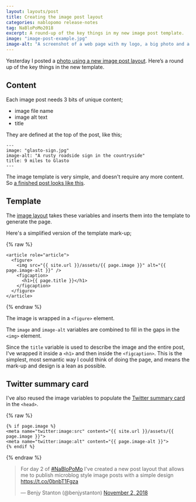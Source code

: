 ```yaml
---
layout: layouts/post
title: Creating the image post layout
categories: nablopomo release-notes
tag: NaBloPoMo2018
excerpt: A round-up of the key things in my new image post template.
image: "image-post-example.jpg"
image-alt: "A screenshot of a web page with my logo, a big photo and a title"
---
```


<p class="lede">Yesterday I posted a <a href="{{ site.baseurl }}/blog/9-miles-to-glasto">photo using a new image post layout</a>. Here’s a round up of the key things in the new template.</p>

## Content

Each image post needs 3 bits of unique content;

- image file name
- image alt text
- title

They are defined at the top of the post, like this;

```
---
image: "glasto-sign.jpg"
image-alt: "A rusty roadside sign in the countryside"
title: 9 miles to Glasto
---
```

The image template is very simple, and doesn't require any more content. So [a finished post looks like this](https://raw.githubusercontent.com/benjystanton/benjystanton.github.io/master/_posts/2018-11-02-9-miles-to-glasto.md).

## Template

The [image layout](https://github.com/benjystanton/benjystanton.github.io/blob/master/_layouts/image.html) takes these variables and inserts them into the template to generate the page.

Here's a simplified version of the template mark-up;

{% raw %}
```
<article role="article">
  <figure>
    <img src="{{ site.url }}/assets/{{ page.image }}" alt="{{ page.image-alt }}" />
    <figcaption>
      <h1>{{ page.title }}</h1>
    </figcaption>
  </figure>
</article>
```
{% endraw %}

The image is wrapped in a `<figure>` element.

The `image` and `image-alt` variables are combined to fill in the gaps in the `<img>` element.

Since the `title` variable is used to describe the image and the entire post, I've wrapped it inside a `<h1>` and then inside the `<figcaption>`. This is the simplest, most semantic way I could think of doing the page, and means the mark-up and design is a lean as possible.


## Twitter summary card

I've also reused the image variables to populate the [Twitter summary card](https://developer.twitter.com/en/docs/tweets/optimize-with-cards/overview/summary.html) in the `<head>`.

{% raw %}
```
{% if page.image %}
<meta name="twitter:image:src" content="{{ site.url }}/assets/{{ page.image }}">
<meta name="twitter:image:alt" content="{{ page.image-alt }}">
{% endif %}
```
{% endraw %}

<blockquote class="twitter-tweet" data-lang="en"><p lang="en" dir="ltr">For day 2 of <a href="https://twitter.com/hashtag/NaBloPoMo?src=hash&amp;ref_src=twsrc%5Etfw">#NaBloPoMo</a> I&#39;ve created a new post layout that allows me to publish microblog style image posts with a simple design <a href="https://t.co/0bnbT1Fgza">https://t.co/0bnbT1Fgza</a></p>&mdash; Benjy Stanton (@benjystanton) <a href="https://twitter.com/benjystanton/status/1058257626239197184?ref_src=twsrc%5Etfw">November 2, 2018</a></blockquote>
<script async src="https://platform.twitter.com/widgets.js" charset="utf-8"></script>
